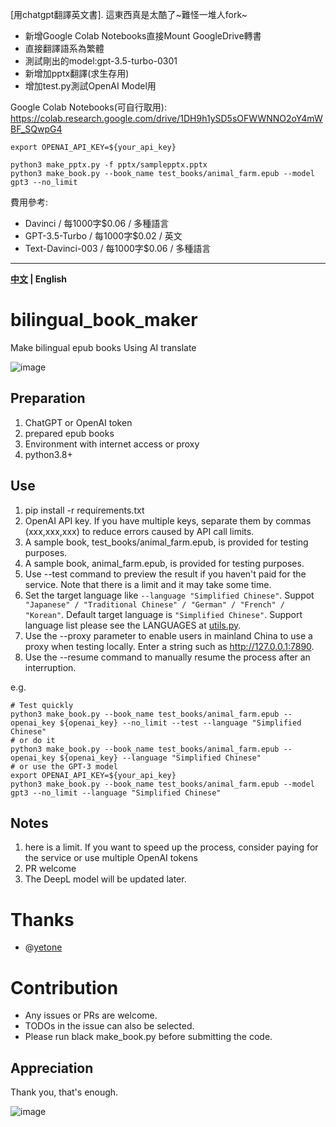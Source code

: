 [用chatgpt翻譯英文書]. 
這東西真是太酷了~難怪一堆人fork~  
- 新增Google Colab Notebooks直接Mount GoogleDrive轉書
- 直接翻譯語系為繁體
- 測試剛出的model:gpt-3.5-turbo-0301 
- 新增加pptx翻譯(求生存用)
- 增加test.py測試OpenAI Model用

Google Colab Notebooks(可自行取用):  
https://colab.research.google.com/drive/1DH9h1ySD5sOFWWNNO2oY4mWBF_SQwpG4

```shell
export OPENAI_API_KEY=${your_api_key}

python3 make_pptx.py -f pptx/samplepptx.pptx
python3 make_book.py --book_name test_books/animal_farm.epub --model gpt3 --no_limit
```
費用參考:  
- Davinci	        / 每1000字$0.06  / 多種語言
- GPT-3.5-Turbo	  / 每1000字$0.02  / 英文
- Text-Davinci-003  / 每1000字$0.06  / 多種語言



---------------

**[中文](./README-CN.md) | English**

# bilingual_book_maker
Make bilingual epub books Using AI translate

![image](https://user-images.githubusercontent.com/15976103/222317531-a05317c5-4eee-49de-95cd-04063d9539d9.png)


## Preparation

1. ChatGPT or OpenAI token
2. prepared epub books
3. Environment with internet access or proxy
4. python3.8+


## Use

1. pip install -r requirements.txt
2. OpenAI API key. If you have multiple keys, separate them by commas (xxx,xxx,xxx) to reduce errors caused by API call limits.
3. A sample book, test_books/animal_farm.epub, is provided for testing purposes.
4. A sample book, animal_farm.epub, is provided for testing purposes.
5. Use --test command to preview the result if you haven't paid for the service. Note that there is a limit and it may take some time.
6. Set the target language like `--language "Simplified Chinese"`. 
   Suppot ` "Japanese" / "Traditional Chinese" / "German" / "French" / "Korean"`.
   Default target language is `"Simplified Chinese"`. Support language list please see the LANGUAGES at [utils.py](./utils.py).
7. Use the --proxy parameter to enable users in mainland China to use a proxy when testing locally. Enter a string such as http://127.0.0.1:7890.
8. Use the --resume command to manually resume the process after an interruption.

e.g.
```shell
# Test quickly
python3 make_book.py --book_name test_books/animal_farm.epub --openai_key ${openai_key} --no_limit --test --language "Simplified Chinese"
# or do it
python3 make_book.py --book_name test_books/animal_farm.epub --openai_key ${openai_key} --language "Simplified Chinese"
# or use the GPT-3 model
export OPENAI_API_KEY=${your_api_key}
python3 make_book.py --book_name test_books/animal_farm.epub --model gpt3 --no_limit --language "Simplified Chinese"
```

## Notes

1. here is a limit. If you want to speed up the process, consider paying for the service or use multiple OpenAI tokens
2. PR welcome
3. The DeepL model will be updated later.


# Thanks

- @[yetone](https://github.com/yetone)

# Contribution

- Any issues or PRs are welcome.
- TODOs in the issue can also be selected.
- Please run black make_book.py before submitting the code.

## Appreciation

Thank you, that's enough.

![image](https://user-images.githubusercontent.com/15976103/222407199-1ed8930c-13a8-402b-9993-aaac8ee84744.png)
